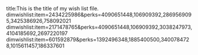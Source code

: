 title:This is the title of my wish list file.
dimwishlist:item=2434225986&perks=4090651448,106909392,2869569095,3425386926,758092021
dimwishlist:item=2171478765&perks=4090651448,106909392,3038247973,4104185692,2697220197
dimwishlist:item=601592879&perks=1392496348,1885400500,3400784728,1015611457,186337601
